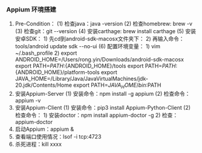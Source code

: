 ### Appium 环境搭建 ###

1. Pre-Condition：
    (1) 检查java：java -version
    (2) 检查homebrew: brew -v
    (3) 检查git：git --version
    (4) 安装carthage: brew install carthage
    (5) 安装安卓SDK：
        1) 先cd到android-sdk-macosx文件夹下：
        2) 再输入命令：tools/android update sdk --no-ui
    (6) 配置环境变量：
        1) vim ~/.bash_profile
        2) export ANDROID_HOME=/Users/rong.yin/Downloads/android-sdk-macosx
           export PATH=${PATH}:${ANDROID_HOME}/tools
           export PATH=${PATH}:${ANDROID_HOME}/platform-tools
           export JAVA_HOME=/Library/Java/JavaVirtualMachines/jdk-20.jdk/Contents/Home
           export PATH=$JAVA_HOME/bin:$PATH
2. 安装Appium-Server
    (1) 安装命令：npm install -g appium
    (2) 检查命令：appium -v
3. 安装Appium-Client
    (1) 安装命令：pip3 install Appium-Python-Client
    (2) 检查命令：
        1) 安装doctor：npm install appium-doctor -g
        2) 检查：appium-doctor
4. 启动Appium：appium &
5. 查看端口使用情况：lsof -i tcp:4723
6. 杀死进程：kill xxxx